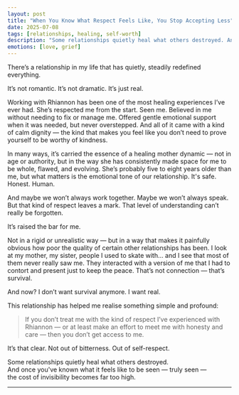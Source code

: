 ```yaml
---
layout: post
title: "When You Know What Respect Feels Like, You Stop Accepting Less"
date: 2025-07-08
tags: [relationships, healing, self-worth]
description: "Some relationships quietly heal what others destroyed. And once you've known what it feels like to be seen, the cost of invisibility becomes far too high."
emotions: [love, grief]
---
```


There’s a relationship in my life that has quietly, steadily redefined everything.

It’s not romantic. It’s not dramatic. It’s just real.

Working with Rhiannon has been one of the most healing experiences I’ve ever had. She’s respected me from the start. Seen me. Believed in me without needing to fix or manage me. Offered gentle emotional support when it was needed, but never overstepped. And all of it came with a kind of calm dignity — the kind that makes you feel like you don’t need to prove yourself to be worthy of kindness.

In many ways, it’s carried the essence of a healing mother dynamic — not in age or authority, but in the way she has consistently made space for me to be whole, flawed, and evolving. She’s probably five to eight years older than me, but what matters is the emotional tone of our relationship. It's safe. Honest. Human.

And maybe we won’t always work together. Maybe we won’t always speak. But that kind of respect leaves a mark. That level of understanding can’t really be forgotten.

It’s raised the bar for me.

Not in a rigid or unrealistic way — but in a way that makes it painfully obvious how poor the quality of certain other relationships has been. I look at my mother, my sister, people I used to skate with… and I see that most of them never really saw me. They interacted with a version of me that I had to contort and present just to keep the peace. That’s not connection — that’s survival.

And now? I don’t want survival anymore. I want real.

This relationship has helped me realise something simple and profound:

> If you don’t treat me with the kind of respect I’ve experienced with Rhiannon — or at least make an effort to meet me with honesty and care — then you don’t get access to me.

It’s that clear. Not out of bitterness. Out of self-respect.

Some relationships quietly heal what others destroyed.  
And once you've known what it feels like to be seen — truly seen —  
the cost of invisibility becomes far too high.


---
